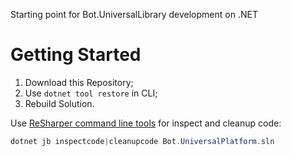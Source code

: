 Starting point for Bot.UniversalLibrary development on .NET

# Getting Started

1. Download this Repository;
2. Use `dotnet tool restore` in CLI;
3. Rebuild Solution.

Use [ReSharper command line tools][1] for inspect and cleanup code:

```PowerShell
dotnet jb inspectcode|cleanupcode Bot.UniversalPlatform.sln
```

[1]: https://www.jetbrains.com/help/resharper/ReSharper_Command_Line_Tools.html#run-resharper-command-line-tools
